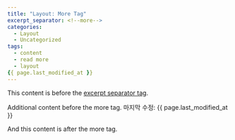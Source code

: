 ```yaml
---
title: "Layout: More Tag"
excerpt_separator: <!--more-->
categories:
  - Layout
  - Uncategorized
tags:
  - content
  - read more
  - layout
{{ page.last_modified_at }}
---
```


This content is before the [excerpt separator tag](http://jekyllrb.com/docs/posts/#post-excerpts).

Additional content before the more tag.
마지막 수정: {{ page.last_modified_at }}
<!--more-->

And this content is after the more tag.
